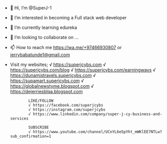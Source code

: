 - 👋 Hi, I’m @SuperJ-1
- 👀 I’m interested in becoming a Full stack web developer
- 🌱 I’m currently learning edureka
- 💞️ I’m looking to collaborate on ...
- 📫 How to reach me https://wa.me/+97466930807 or jerrybabatunde1@gmail.com
- Visit my websites;
              √ https://superjcybs.com
              √ https://superjcybs.com/blog
              √ https://superjcybs.com/earningways
              √ https://dunamistravels.superjcybs.com
              √ https://supamart.superjcybs.com
              √ https://globalnewstyme.blogspot.com
              √ https://dejerriesblqa.blogspot.com

              LIKE/FOLLOW
              √ https://facebook.com/superjcybs
              √ https://instagram.com/superjcybs
              √ https://www.linkedin.com/company/super-j-cy-business-and-services

              SUBSCRIBE
              √ https://www.youtube.com/channel/UCnYL6e5pYht_mWKlEE7NTLw?sub_confirmation=1

<!---
SuperJ-1/SuperJ-1 is a ✨ special ✨ repository because its `README.md` (this file) appears on your GitHub profile.
You can click the Preview link to take a look at your changes.
--->
